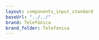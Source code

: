 ```yaml
---
layout: components_input_standard
baseUrl: "../../"
brand: Telefónica
brand_folder: Telefonica
---
```

